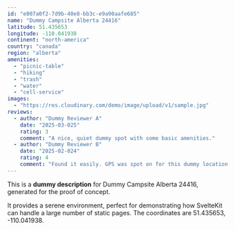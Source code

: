 ```yaml
---
id: "e007a0f2-7d9b-40e8-bb3c-e9a90aafe685"
name: "Dummy Campsite Alberta 24416"
latitude: 51.435653
longitude: -110.041938
continent: "north-america"
country: "canada"
region: "alberta"
amenities:
  - "picnic-table"
  - "hiking"
  - "trash"
  - "water"
  - "cell-service"
images:
  - "https://res.cloudinary.com/demo/image/upload/v1/sample.jpg"
reviews:
  - author: "Dummy Reviewer A"
    date: "2025-03-025"
    rating: 3
    comment: "A nice, quiet dummy spot with some basic amenities."
  - author: "Dummy Reviewer B"
    date: "2025-02-024"
    rating: 4
    comment: "Found it easily. GPS was spot on for this dummy location."
---
```


This is a **dummy description** for Dummy Campsite Alberta 24416, generated for the proof of concept.

It provides a serene environment, perfect for demonstrating how SvelteKit can handle a large number of static pages. The coordinates are 51.435653, -110.041938.
